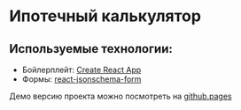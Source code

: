 # Ипотечный калькулятор

## Используемые технологии:
* Бойлерплейт:  [Create React App](https://github.com/facebookincubator/create-react-app)
* Формы: [react-jsonschema-form](https://github.com/mozilla-services/react-jsonschema-form)

Демо версию проекта можно посмотреть на [github.pages](https://a-sitnikov.github.io/mortage_calculator/)